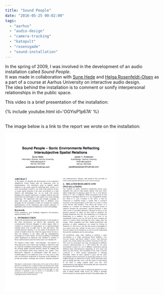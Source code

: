 ```yaml
---
title: "Sound People"
date: "2016-05-25 00:02:00"
tags: 
  - "aarhus"
  - "audio-design"
  - "camera-tracking"
  - "katapult"
  - "rosensgade"
  - "sound-installation"
---
```


In the spring of 2009, I was involved in the development of an audio installation called *Sound People*.  
It was made in collaboration with [Sune Hede](https://www.linkedin.com/in/sune-hede-a0b12611/) and [Helga Rosenfeldt-Olsen](http://helgaro.dk/) as a part of a course at Aarhus University on interactive audio design.  
The idea behind the installation is to comment or sonify interpersonal relationships in the public space.<!--more-->

This video is a brief presentation of the installation:

{% include youtube.html id='OGYisP1p67A' %}

<br/>
The image below is a link to the report we wrote on the installation:

[![Download the report on Sound People](/assets/images/sound-people-thumb.png "Download project paper")](/assets/downloads/Sound_People_paper.pdf)

